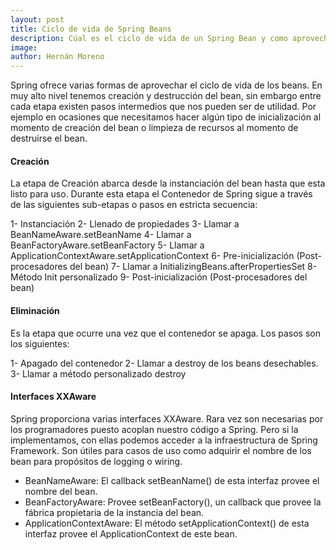 ```yaml
---
layout: post
title: Ciclo de vida de Spring Beans
description: Cúal es el ciclo de vida de un Spring Bean y como aprovecharlo
image: 
author: Hernán Moreno
---
```


Spring ofrece varias formas de aprovechar el ciclo de vida de los beans. En muy alto nivel tenemos creación y destrucción del bean, sin embargo entre cada etapa existen pasos intermedios que nos pueden ser de utilidad. Por ejemplo en ocasiones que necesitamos hacer algún tipo de inicialización al momento de creación del bean o limpieza de recursos al momento de destruirse el bean. 

#### Creación
La etapa de Creación abarca desde la instanciación del bean hasta que esta listo para uso. Durante esta etapa el Contenedor de Spring sigue a través de las siguientes sub-etapas o pasos en estricta secuencia:

1- Instanciación
2- Llenado de propiedades
3- Llamar a BeanNameAware.setBeanName
4- Llamar a BeanFactoryAware.setBeanFactory
5- Llamar a ApplicationContextAware.setApplicationContext
6- Pre-inicialización (Post-procesadores del bean)
7- Llamar a InitializingBeans.afterPropertiesSet
8- Método Init personalizado
9- Post-inicialización (Post-procesadores del bean)

#### Eliminación
Es la etapa que ocurre una vez que el contenedor se apaga. Los pasos son los siguientes:

1- Apagado del contenedor
2- Llamar a destroy de los beans desechables.
3- Llamar a método personalizado destroy

#### Interfaces XXAware
Spring proporciona varias interfaces XXAware. Rara vez son necesarias por los programadores puesto acoplan nuestro código a Spring. Pero si la implementamos, con ellas podemos acceder a la infraestructura de Spring Framework. Son útiles para casos de uso como adquirir el nombre de los bean para propósitos de logging o wiring.  

* BeanNameAware: El callback setBeanName() de esta interfaz provee el nombre del bean.
* BeanFactoryAware: Provee setBeanFactory(), un callback que provee la fábrica propietaria de la instancia del bean. 
* ApplicationContextAware: El método setApplicationContext() de esta interfaz provee el ApplicationContext de este bean.

